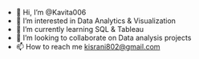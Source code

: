 - 👋 Hi, I’m @Kavita006
- 👀 I’m interested in Data Analytics & Visualization
- 🌱 I’m currently learning SQL & Tableau
- 💞️ I’m looking to collaborate on Data analysis projects
- 📫 How to reach me kisrani802@gmail.com

<!---
Kavita006/Kavita006 is a ✨ special ✨ repository because its `README.md` (this file) appears on your GitHub profile.
You can click the Preview link to take a look at your changes.
--->
